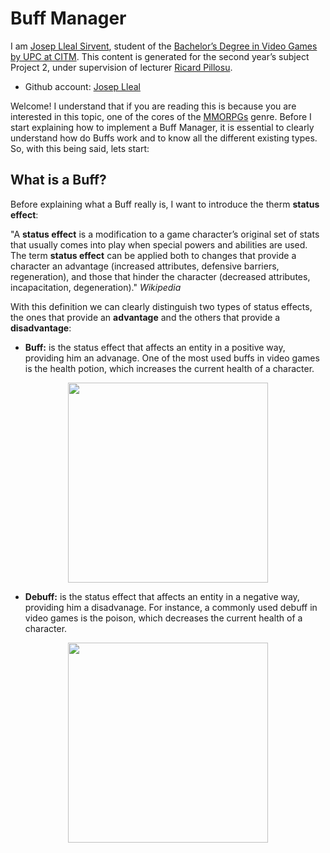 # Buff Manager
I am [Josep Lleal Sirvent](https://www.linkedin.com/in/josep-lleal-sirvent/), student of the
[Bachelor’s Degree in Video Games by UPC at CITM](https://www.citm.upc.edu/ing/estudis/graus-videojocs/). 
This content is generated for the second year’s subject Project 2, under supervision of lecturer
[Ricard Pillosu](https://es.linkedin.com/in/ricardpillosu).

  - Github account: [Josep Lleal](https://github.com/JosepLleal)
  
Welcome! I understand that if you are reading this is because you are interested in this topic, one of the cores of the [MMORPGs](https://en.wikipedia.org/wiki/Massively_multiplayer_online_role-playing_game) genre. Before I start explaining how to implement a Buff Manager, it is essential to clearly understand how do Buffs work and to know all the different existing types. So, with this being said, lets start:
  
## What is a Buff? 
Before explaining what a Buff really is, I want to introduce the therm **status effect**:

"A **status effect** is a modification to a game character’s original set of stats that usually comes into play when special powers and abilities are used. The term **status effect** can be applied both to changes that provide a character an advantage (increased attributes, defensive barriers, regeneration), and those that hinder the character (decreased attributes, incapacitation, degeneration)." *Wikipedia*

With this definition we can clearly distinguish two types of status effects, the ones that provide an **advantage** and the others that provide a **disadvantage**:

- **Buff:** is the status effect that affects an entity in a positive way, providing him an advanage. One of the most used buffs in video games is the health potion, which increases the current health of a character.    

<p align="center">
  <img  src="https://im.ezgif.com/tmp/ezgif-1-a5606266bbab.gif" width="320">
</p>

- **Debuff:** is the status effect that affects an entity in a negative way, providing him a disadvanage. For instance, a commonly used debuff in video games is the poison, which decreases the current health  of a character. 

<p align="center">
  <img  src="https://im.ezgif.com/tmp/ezgif-1-798a609964ed.gif" width="320">
</p>
